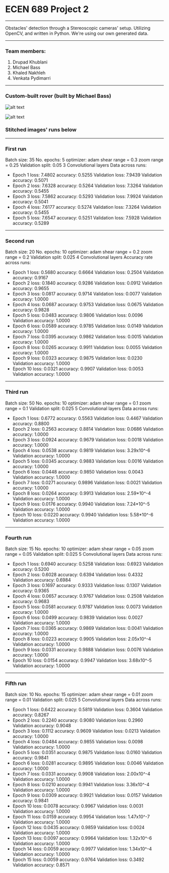 # ECEN 689 Project 2
---

Obstacles' detection through a Stereoscopic cameras' setup. Utilizing OpenCV, and written in Python.
We're using our own generated data.

---

### Team members:

1) Drupad Khublani
2) Michael Bass
3) Khaled Nakhleh
4) Venkata Pydimarri

---

### Custom-built rover (built by Michael Bass)

![alt text](https://github.com/khalednakhleh/ECEN689Project2/blob/master/assets/image.jpeg "Rover - top view")

![alt text](https://github.com/khalednakhleh/ECEN689Project2/blob/master/assets/image_2.jpeg "Rover - front view")

### Stitched images' runs below
---
### First run
Batch size: 35
No. epochs: 5
optimizer: adam
shear range = 0.3
zoom range = 0.25
Validation split: 0.05
3 Convolutional layers
Data across runs:
* Epoch 1
loss: 7.4802   accuracy: 0.5255   Validation loss: 7.9439   Validation accuracy: 0.5071
* Epoch 2
loss: 7.6328   accuracy: 0.5264   Validation loss: 7.3264   Validation accuracy: 0.5455
* Epoch 3
loss: 7.5862   accuracy: 0.5293   Validation loss: 7.9924   Validation accuracy: 0.5041
* Epoch 4
loss: 7.6177   accuracy: 0.5274   Validation loss: 7.3264   Validation accuracy: 0.5455
* Epoch 5
loss: 7.6547   accuracy: 0.5251   Validation loss: 7.5928   Validation accuracy: 0.5289

--- 
### Second run
Batch size: 20
No. epochs: 10
optimizer: adam
shear range = 0.2
zoom range = 0.2
Validation split: 0.025
4 Convolutional layers
Accuracy rate across runs:
* Epoch 1
loss: 0.5680   accuracy: 0.6664   Validation loss: 0.2504   Validation accuracy: 0.9167
* Epoch 2
loss: 0.1840   accuracy: 0.9286   Validation loss: 0.0912   Validation accuracy: 0.9655
* Epoch 3
loss: 0.0817   accuracy: 0.9714   Validation loss: 0.0077   Validation accuracy: 1.0000
* Epoch 4
loss: 0.0687   accuracy: 0.9753   Validation loss: 0.0675   Validation accuracy: 0.9828
* Epoch 5
loss: 0.0483   accuracy: 0.9806   Validation loss: 0.0096   Validation accuracy: 1.0000
* Epoch 6
loss: 0.0589   accuracy: 0.9785   Validation loss: 0.0149   Validation accuracy: 1.0000
* Epoch 7
loss: 0.0395   accuracy: 0.9862   Validation loss: 0.0015   Validation accuracy: 1.0000
* Epoch 8
loss: 0.0265   accuracy: 0.9911   Validation loss: 0.0055   Validation accuracy: 1.0000
* Epoch 9
loss: 0.0323   accuracy: 0.9875   Validation loss: 0.0230   Validation accuracy: 1.0000
* Epoch 10
loss: 0.0321   accuracy: 0.9907   Validation loss: 0.0053   Validation accuracy: 1.0000

---
### Third run
Batch size: 50
No. epochs: 10
optimizer: adam
shear range = 0.1
zoom range = 0.1
Validation split: 0.025
5 Convolutional layers
Data across runs:
* Epoch 1
loss: 0.6772   accuracy: 0.5563   Validation loss: 0.4467   Validation accuracy: 0.8800
* Epoch 2
loss: 0.2563   accuracy: 0.8814   Validation loss: 0.0686   Validation accuracy: 1.0000
* Epoch 3
loss: 0.0924   accuracy: 0.9679   Validation loss: 0.0018   Validation accuracy: 1.0000
* Epoch 4
loss: 0.0538   accuracy: 0.9819   Validation loss: 3.29x10^-6   Validation accuracy: 1.0000
* Epoch 5
loss: 0.0345   accuracy: 0.9883   Validation loss: 0.0016   Validation accuracy: 1.0000
* Epoch 6
loss: 0.0448   accuracy: 0.9850   Validation loss: 0.0043   Validation accuracy: 1.0000
* Epoch 7
loss: 0.0271   accuracy: 0.9896   Validation loss: 0.0021   Validation accuracy: 1.0000
* Epoch 8
loss: 0.0264   accuracy: 0.9913   Validation loss: 2.59*10^-4   Validation accuracy: 1.0000
* Epoch 9
loss: 0.0176   accuracy: 0.9940   Validation loss: 7.24*10^-5   Validation accuracy: 1.0000
* Epoch 10
loss: 0.0220   accuracy: 0.9940   Validation loss: 5.58*10^-6   Validation accuracy: 1.0000

---
### Fourth run
Batch size: 15
No. epochs: 10
optimizer: adam
shear range = 0.05
zoom range = 0.05
Validation split: 0.025
5 Convolutional layers
Data across runs:
* Epoch 1
loss: 0.6940   accuracy: 0.5258   Validation loss: 0.6923   Validation accuracy: 0.5200
* Epoch 2
loss: 0.6028   accuracy: 0.6394   Validation loss: 0.4332   Validation accuracy: 0.6984
* Epoch 3
loss: 0.1697   accuracy: 0.9333   Validation loss: 0.1307   Validation accuracy: 0.9365
* Epoch 4
loss: 0.0657   accuracy: 0.9767   Validation loss: 0.2508   Validation accuracy: 0.9683
* Epoch 5
loss: 0.0581   accuracy: 0.9787   Validation loss: 0.0073   Validation accuracy: 1.0000
* Epoch 6
loss: 0.0499   accuracy: 0.9839   Validation loss: 0.0027   Validation accuracy: 1.0000
* Epoch 7
loss: 0.0365   accuracy: 0.9869   Validation loss: 0.0041   Validation accuracy: 1.0000
* Epoch 8
loss: 0.0223   accuracy: 0.9905   Validation loss: 2.05x10^-4   Validation accuracy: 1.0000
* Epoch 9
loss: 0.0331   accuracy: 0.9888   Validation loss: 0.0076   Validation accuracy: 1.0000
* Epoch 10
loss: 0.0154   accuracy: 0.9947   Validation loss: 3.68x10^-5   Validation accuracy: 1.0000

---
### Fifth run
Batch size: 10
No. epochs: 15
optimizer: adam
shear range = 0.01
zoom range = 0.01
Validation split: 0.025
5 Convolutional layers
Data across runs:

* Epoch 1
loss: 0.6422   accuracy: 0.5819   Validation loss: 0.3604   Validation accuracy: 0.8267
* Epoch 2
loss: 0.2240   accuracy: 0.9080   Validation loss: 0.2960   Validation accuracy: 0.9048
* Epoch 3
loss: 0.1112   accuracy: 0.9609   Validation loss: 0.0213   Validation accuracy: 1.0000
* Epoch 4
loss: 0.0484   accuracy: 0.9855   Validation loss: 0.0098   Validation accuracy: 1.0000
* Epoch 5
loss: 0.0351   accuracy: 0.9875   Validation loss: 0.0160   Validation accuracy: 0.9841
* Epoch 6
loss: 0.0281   accuracy: 0.9895   Validation loss: 0.0046   Validation accuracy: 1.0000
* Epoch 7
loss: 0.0331   accuracy: 0.9908   Validation loss: 2.00x10^-4   Validation accuracy: 1.0000
* Epoch 8
loss: 0.0210   accuracy: 0.9941   Validation loss: 3.36x10^-4   Validation accuracy: 1.0000
* Epoch 9
loss: 0.0309   accuracy: 0.9921   Validation loss: 0.0157   Validation accuracy: 0.9841
* Epoch 10
loss: 0.0078   accuracy: 0.9967   Validation loss: 0.0031   Validation accuracy: 1.0000
* Epoch 11
loss: 0.0159   accuracy: 0.9954   Validation loss: 1.47x10^-7   Validation accuracy: 1.0000
* Epoch 12
loss: 0.0435   accuracy: 0.9859   Validation loss: 0.0024   Validation accuracy: 1.0000
* Epoch 13
loss: 0.0097   accuracy: 0.9964   Validation loss: 1.32x10^-6   Validation accuracy: 1.0000
* Epoch 14
loss: 0.0059   accuracy: 0.9977   Validation loss: 1.34x10^-4   Validation accuracy: 1.0000
* Epoch 15
loss: 0.0059   accuracy: 0.9764   Validation loss: 0.3492   Validation accuracy: 0.8571

